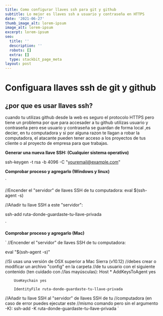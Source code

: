 ```yaml
---
title: Como configurar llaves ssh para git y github
subtitle: Lo mejor es llaves ssh a usuario y contraseña en HTTPS
date: '2021-06-27'
thumb_image_alt: lorem-ipsum
image_alt: lorem-ipsum
excerpt: lorem-ipsum
seo:
  title: ''
  description: ''
  robots: []
  extra: []
  type: stackbit_page_meta
layout: post
---
```

# Configuara llaves ssh de git y github

## ¿por que es usar llaves ssh?

cuando tu utilizas github desde la web es seguro el protocolo HTTPS pero tiene un problema por que para accesader a tu github utilizas usuario y contraseña pero ese usuario y contraseña se guardan de forma local ,es decier, en tu computadora y si por alguna razon te llagan a robar la computadora, el atacante pueden tener acceso a los proyectos de tus cliente o al proyecto de empresa para que trabajas.

**Generar una nueva llave SSH: (Cualquier sistema operativo)**

ssh-keygen -t rsa -b 4096 -C "youremail@example.com"

**Comprobar proceso y agregarlo (Windows y linux)**  

`

//Encender el "servidor" de llaves SSH de tu computadora:
eval $(ssh-agent -s)

//Añadir tu llave SSH a este "servidor":  

ssh-add ruta-donde-guardaste-tu-llave-privada

`

**Comprobar proceso y agregarlo (Mac)**

`
//Encender el "servidor" de llaves SSH de tu computadora:  

eval "$(ssh-agent -s)"

//Si usas una versión de OSX superior a Mac Sierra (v10.12)
//debes crear o modificar un archivo "config" en la carpeta
//de tu usuario con el siguiente contenido (ten cuidado con
//las mayúsculas):
Host *
        AddKeysToAgent yes  
        
        UseKeychain yes  
        
        IdentityFile ruta-donde-guardaste-tu-llave-privada  
        
//Añadir tu llave SSH al "servidor" de llaves SSH de tu
//computadora (en caso de error puedes ejecutar este
//mismo comando pero sin el argumento -K):
ssh-add -K ruta-donde-guardaste-tu-llave-privada
`
